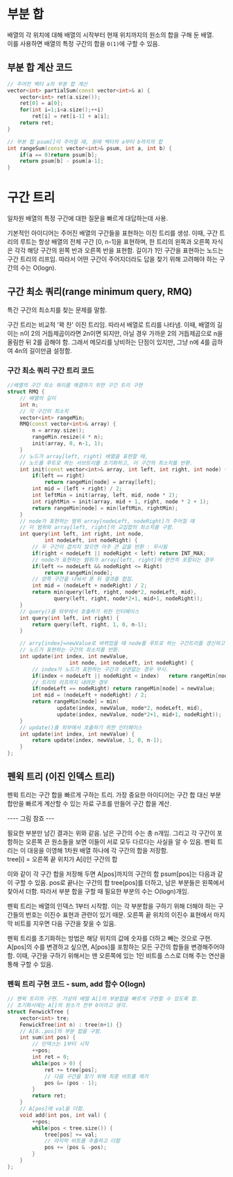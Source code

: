 # 부분 합

배열의 각 위치에 대해 배열의 시작부터 현재 위치까지의 원소의 합을 구해 둔 배열.  
이를 사용하면 배열의 특정 구간의 합을 `O(1)`에 구할 수 있음.  

## 부분 합 계산 코드

```cpp
// 주어진 벡터 a의 부분 합 계산
vector<int> partialSum(const vector<int>& a) {
	vector<int> ret(a.size());
	ret[0] = a[0];
	for(int i=1;i<a.size();++i) 
		ret[i] = ret[i-1] + a[i];
	return ret;
}

// 부분 합 psum[]이 주어질 때, 원래 벡터의 a부터 b까지의 합
int rangeSum(const vector<int>& psum, int a, int b) {
	if(a == 0)return psum[b];
	return psum[b] - psum[a-1];
}
```

# 구간 트리

일차원 배열의 특정 구간에 대한 질문을 빠르게 대답하는데 사용.

기본적인 아이디어는 주어진 배열의 구간들을 표현하는 이진 트리를 생성. 이때, 구간 트리의 루트는 항상 배열의 전체 구간 [0, n-1]을 표현하며, 한 트리의 왼쪽과 오른쪽 자식은 각각 해당 구간의 왼쪽 반과 오른쪽 반을 표현함. 길이가 1인 구간을 표현하는 노드는 구간 트리의 리프임. 따라서 어떤 구간이 주어지더라도 답을 찾기 위해 고려해야 하는 구간의 수는 O(logn).

## 구간 최소 쿼리(range minimum query, RMQ)

특간 구간의 최소치를 찾는 문제를 말함. 

구간 트리는 비교적 '꽉 찬' 이진 트리임. 따라서 배열로 트리를 나타냄. 이때, 배열의 길이는 n이 2의 거듭제곱이라면 2n이면 되지만, 아닐 경우 가까운 2의 거듭제곱으로 n을 올림한 뒤 2를 곱해야 함. 그래서 메모리를 낭비하는 단점이 있지만, 그냥 n에 4를 곱하여 4n의 길이만큼 설정함.  

### 구간 최소 쿼리 구간 트리 코드

```cpp
//배열의 구간 최소 쿼리를 해결하기 위한 구간 트리 구현
struct RMQ {
	// 배열의 길이
	int n;
	// 각 구간의 최소치
	vector<int> rangeMin;
	RMQ(const vector<int>& array) {
		n = array.size();
		rangeMin.resize(4 * n);
		init(array, 0, n-1, 1);
	}
	// 노드가 array[left, right] 배열을 표현할 때,
	// 노드를 루트로 하는 서브트리를 초기화하고, 이 구간의 최소치를 반환.
	int init(const vector<int>& array, int left, int right, int node) {
		if(left == right)
			return rangeMin[node] = array[left];
		int mid = (left + right) / 2;
		int leftMin = init(array, left, mid, node * 2);
		int rightMin = init(array, mid + 1, right, node * 2 + 1);
		return rangeMin[node] = min(leftMin, rightMin);
	}
	// node가 표현하는 범위 array[nodeLeft, nodeRight]가 주어질 때
	// 이 범위와 array[left, right]의 교집합의 최소치를 구함.
	int query(int left, int right, int node, 
			int nodeLeft, int nodeRight) {
		// 두 구간이 겹치지 않으면 아주 큰 값을 반환 : 무시됨
		if(right < nodeLeft || nodeRight < left) return INT_MAX;
		// node가 표현하는 범위가 array[left, right]에 완전히 포함되는 경우
		if(left <= nodeLeft && nodeRight <= Right)
			return rangeMin[node];
		// 양쪽 구간을 나눠서 푼 뒤 결과를 합침.
		int mid = (nodeLeft + nodeRight) / 2;
		return min(query(left, right, node*2, nodeLeft, mid), 
			   query(left, right, node*2+1, mid+1, nodeRight));
	}
	// query()를 외부에서 호출하기 위한 인터페이스
	int query(int left, int right) {
		return query(left, right, 1, 0, n-1);
	}

	// arry[index]=newValue로 바뀌었을 때 node를 루트로 하는 구간트리를 갱신하고
	// 노드가 표현하는 구간의 최소치를 반환.
	int update(int index, int newValue, 
					int node, int nodeLeft, int nodeRight) {
		// index가 노드가 표현하는 구간과 상관없는 경우 무시.
		if(index < nodeLeft || nodeRight < index)	return rangeMin[node];
		// 트리의 리프까지 내려온 경우
		if(nodeLeft == nodeRight) return rangeMin[node] = newValue;
		int mid = (nodeLeft + nodeRight) / 2;
		return rangeMin[node] = min(
				update(index, newValue, node*2, nodeLeft, mid),
				update(index, newValue, node*2+1, mid+1, nodeRight));
	}
	// update()를 외부에서 호출하기 위한 인터페이스
	int update(int index, int newValue) {
		return update(index, newValue, 1, 0, n-1);
	}
};

```

## 펜윅 트리 (이진 인덱스 트리)

펜윅 트리는 구간 합을 빠르게 구하는 트리. 가장 중요한 아이디어는 구간 합 대신 부분 합만을 빠르게 계산할 수 있는 자료 구조를 만들어 구간 합을 계산.

---- 그림 참죠 ---

필요한 부분만 남긴 결과는 위와 같음. 남은 구간의 수는 총 n개임. 그리고 각 구간이 포함하는 오른쪽 끈 원소들을 보면 이들이 서로 모두 다르다는 사실을 알 수 있음. 펜윅 트리는 이 대응을 이영해 1차원 배열 하나에 각 구간의 합을 저장함.  
tree[i] = 오른쪽 끝 위치가 A[i]인 구간의 합  


이와 같이 각 구간 합을 저장해 두면 A[pos]까지의 구간의 합 psum[pos]는 다음과 같이 구할 수 있음. pos로 끝나는 구간의 합 tree[pos]를 더하고, 남은 부분들은 왼쪽에서 찾아서 더함. 따라서 부분 합을 구할 때 필요한 부분의 수는 O(logn)개임.

펜윅 트리는 배열의 인덱스 1부터 시작함. 이는 각 부분합을 구하기 위해 더해야 하는 구간들의 번호는 이진수 표현과 관련이 있기 때문. 오른쪽 끝 위치의 이진수 표현에서 마지막 비트를 지우면 다음 구간을 찾을 수 있음.

펜윅 트리를 초기화하는 방법은 해당 위치의 값에 숫자를 더하고 빼는 것으로 구현. A[pos]의 수를 변경하고 싶으면, A[pos]를 포함하는 모든 구간의 합들을 변경해주어야함. 이때, 구간을 구하기 위해서는 맨 오른쪽에 있는 1인 비트를 스스로 더해 주는 연산을 통해 구할 수 있음.


### 펜윅 트리 구현 코드 - sum, add 함수 O(logn)
```cpp
// 펜윅 트리의 구현. 가상의 배열 A[]의 부분합을 빠르게 구현할 수 있도록 함.
// 초기화시에는 A[]의 원소가 전부 0이라고 생각.
struct FenwickTree {
	vector<int> tre;
	FenwickTree(int n) : tree(n+1) {}
	// A[0..pos]의 부분 합을 구함.
	int sum(int pos) {
		// 인덱스는 1부터 시작
		++pos;
		int ret = 0;
		while(pos > 0) {
			ret += tree[pos];
			// 다음 구간을 찾기 위해 최종 비트를 제거
			pos &= (pos - 1);
		}
		return ret;
	}
	// A[pos]에 val을 더함.
	void add(int pos, int val) {
		++pos;
		while(pos < tree.size()) {
			tree[pos] += val;
			// 마지막 비트를 추출하고 더함
			pos += (pos & -pos);
		}
	}
};
```








